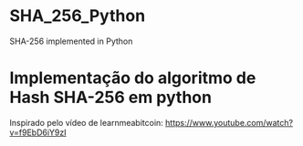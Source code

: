 # SHA_256_Python
SHA-256 implemented in Python

# Implementação do algoritmo de Hash SHA-256 em python

 Inspirado pelo vídeo de learnmeabitcoin: https://www.youtube.com/watch?v=f9EbD6iY9zI

